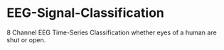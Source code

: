 # EEG-Signal-Classification
 8 Channel EEG Time-Series Classification whether eyes of a human are shut or open.
